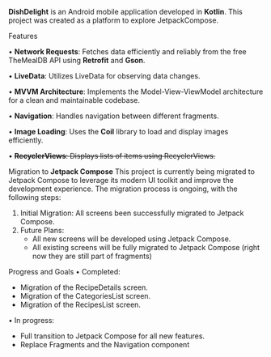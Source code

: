 **DishDelight** is an Android mobile application developed in **Kotlin**. This project was created as a platform to explore JetpackCompose. 

Features

•  **Network Requests**: Fetches data efficiently and reliably from the free TheMealDB API using **Retrofit** and **Gson**.

•  **LiveData**: Utilizes LiveData for observing data changes.

•  **MVVM Architecture**: Implements the Model-View-ViewModel architecture for a clean and maintainable codebase.

•  **Navigation**: Handles navigation between different fragments.

•  **Image Loading**: Uses the **Coil** library to load and display images efficiently.

•  ~~**RecyclerViews**: Displays lists of items using RecyclerViews.~~

Migration to **Jetpack Compose**
This project is currently being migrated to Jetpack Compose to leverage its modern UI toolkit and improve the development experience. The migration process is ongoing, with the following steps:

1. Initial Migration: All screens been successfully migrated to Jetpack Compose.
2. Future Plans:
   - All new screens will be developed using Jetpack Compose.
   - All existing screens will be fully migrated to Jetpack Compose (right now they are still part of fragments)


Progress and Goals
•  Completed: 
- Migration of the RecipeDetails screen.
- Migration of the CategoriesList screen.
- Migration of the RecipesList screen.

•  In progress: 
- Full transition to Jetpack Compose for all new features.
- Replace Fragments and the Navigation component
